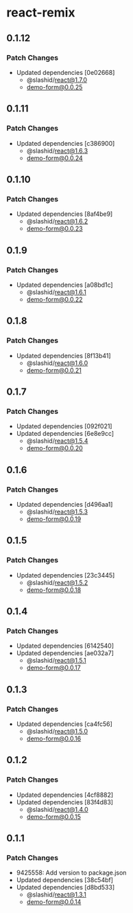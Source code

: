 # react-remix

## 0.1.12

### Patch Changes

- Updated dependencies [0e02668]
  - @slashid/react@1.7.0
  - demo-form@0.0.25

## 0.1.11

### Patch Changes

- Updated dependencies [c386900]
  - @slashid/react@1.6.3
  - demo-form@0.0.24

## 0.1.10

### Patch Changes

- Updated dependencies [8af4be9]
  - @slashid/react@1.6.2
  - demo-form@0.0.23

## 0.1.9

### Patch Changes

- Updated dependencies [a08bd1c]
  - @slashid/react@1.6.1
  - demo-form@0.0.22

## 0.1.8

### Patch Changes

- Updated dependencies [8f13b41]
  - @slashid/react@1.6.0
  - demo-form@0.0.21

## 0.1.7

### Patch Changes

- Updated dependencies [092f021]
- Updated dependencies [6e8e9cc]
  - @slashid/react@1.5.4
  - demo-form@0.0.20

## 0.1.6

### Patch Changes

- Updated dependencies [d496aa1]
  - @slashid/react@1.5.3
  - demo-form@0.0.19

## 0.1.5

### Patch Changes

- Updated dependencies [23c3445]
  - @slashid/react@1.5.2
  - demo-form@0.0.18

## 0.1.4

### Patch Changes

- Updated dependencies [6142540]
- Updated dependencies [ae032a7]
  - @slashid/react@1.5.1
  - demo-form@0.0.17

## 0.1.3

### Patch Changes

- Updated dependencies [ca4fc56]
  - @slashid/react@1.5.0
  - demo-form@0.0.16

## 0.1.2

### Patch Changes

- Updated dependencies [4cf8882]
- Updated dependencies [83f4d83]
  - @slashid/react@1.4.0
  - demo-form@0.0.15

## 0.1.1

### Patch Changes

- 9425558: Add version to package.json
- Updated dependencies [38c54bf]
- Updated dependencies [d8bd533]
  - @slashid/react@1.3.1
  - demo-form@0.0.14
